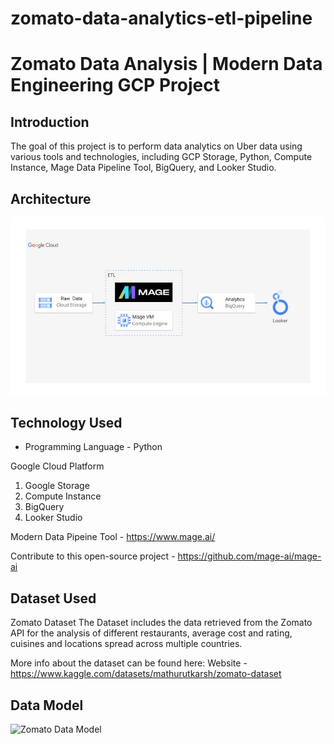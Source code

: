 # zomato-data-analytics-etl-pipeline


# Zomato Data Analysis | Modern Data Engineering GCP Project

## Introduction

The goal of this project is to perform data analytics on Uber data using various tools and technologies, including GCP Storage, Python, Compute Instance, Mage Data Pipeline Tool, BigQuery, and Looker Studio.

## Architecture 
<img src="architecture.jpg">

## Technology Used
- Programming Language - Python

Google Cloud Platform
1. Google Storage
2. Compute Instance 
3. BigQuery
4. Looker Studio

Modern Data Pipeine Tool - https://www.mage.ai/

Contribute to this open-source project - https://github.com/mage-ai/mage-ai


## Dataset Used
Zomato Dataset
The Dataset includes the data retrieved from the Zomato API for the analysis of different restaurants, average cost and rating, cuisines and locations spread across multiple countries.

More info about the dataset can be found here:
Website - https://www.kaggle.com/datasets/mathurutkarsh/zomato-dataset

## Data Model
![Zomato Data Model](https://github.com/sathiya2000/zomato-data-analytics-etl-pipeline/assets/65173382/31b92fff-f419-4ee3-af2c-28669ffbb0c9)


